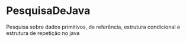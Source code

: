 # PesquisaDeJava
 Pesquisa sobre dados primitivos, de referência, estrutura condicional e estrutura de repetição no java

